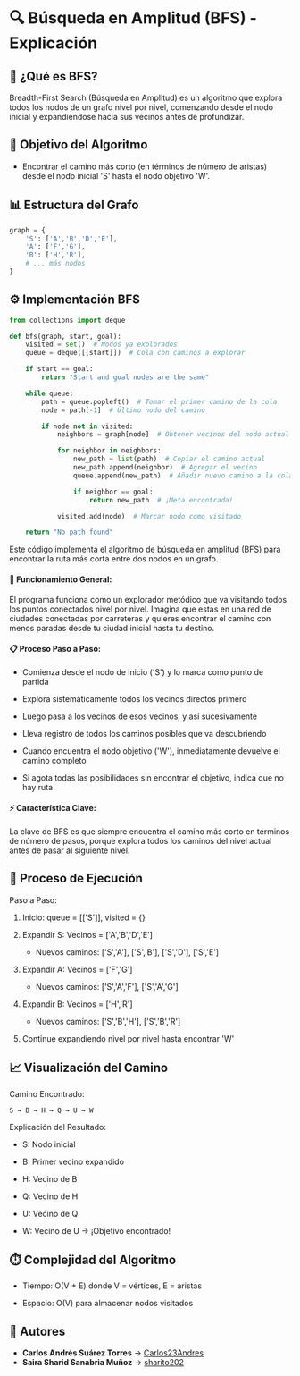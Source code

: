 # 🔍 Búsqueda en Amplitud (BFS) - Explicación

## 📌 ¿Qué es BFS?

Breadth-First Search (Búsqueda en Amplitud) es un algoritmo que explora todos los nodos de un grafo nivel por nivel, comenzando desde el nodo inicial y expandiéndose hacia sus vecinos antes de profundizar.

## 🎯 Objetivo del Algoritmo

- Encontrar el camino más corto (en términos de número de aristas) desde el nodo inicial 'S' hasta el nodo objetivo 'W'.

## 📊 Estructura del Grafo

```python
graph = {
    'S': ['A','B','D','E'],
    'A': ['F','G'],
    'B': ['H','R'],
    # ... más nodos
}
```
## ⚙️ Implementación BFS

```python
from collections import deque

def bfs(graph, start, goal):
    visited = set()  # Nodos ya explorados
    queue = deque([[start]])  # Cola con caminos a explorar

    if start == goal:
        return "Start and goal nodes are the same"

    while queue:
        path = queue.popleft()  # Tomar el primer camino de la cola
        node = path[-1]  # Último nodo del camino

        if node not in visited:
            neighbors = graph[node]  # Obtener vecinos del nodo actual

            for neighbor in neighbors:
                new_path = list(path)  # Copiar el camino actual
                new_path.append(neighbor)  # Agregar el vecino
                queue.append(new_path)  # Añadir nuevo camino a la cola

                if neighbor == goal:
                    return new_path  # ¡Meta encontrada!

            visited.add(node)  # Marcar nodo como visitado

    return "No path found"
```

Este código implementa el algoritmo de búsqueda en amplitud (BFS) para encontrar la ruta más corta entre dos nodos en un grafo.

#### 🎯 Funcionamiento General:

El programa funciona como un explorador metódico que va visitando todos los puntos conectados nivel por nivel. Imagina que estás en una red de ciudades conectadas por carreteras y quieres encontrar el camino con menos paradas desde tu ciudad inicial hasta tu destino.

#### 📋 Proceso Paso a Paso:

- Comienza desde el nodo de inicio ('S') y lo marca como punto de partida

- Explora sistemáticamente todos los vecinos directos primero

- Luego pasa a los vecinos de esos vecinos, y así sucesivamente

- Lleva registro de todos los caminos posibles que va descubriendo

- Cuando encuentra el nodo objetivo ('W'), inmediatamente devuelve el camino completo

- Si agota todas las posibilidades sin encontrar el objetivo, indica que no hay ruta

#### ⚡ Característica Clave:

La clave de BFS es que siempre encuentra el camino más corto en términos de número de pasos, porque explora todos los caminos del nivel actual antes de pasar al siguiente nivel.

## 🔄 Proceso de Ejecución

Paso a Paso:

1. Inicio: queue = [['S']], visited = {}

2. Expandir S: Vecinos = ['A','B','D','E']

    - Nuevos caminos: ['S','A'], ['S','B'], ['S','D'], ['S','E']

3. Expandir A: Vecinos = ['F','G']

    - Nuevos caminos: ['S','A','F'], ['S','A','G']

4. Expandir B: Vecinos = ['H','R']

    - Nuevos caminos: ['S','B','H'], ['S','B','R']

5. Continue expandiendo nivel por nivel hasta encontrar 'W'

## 📈 Visualización del Camino

Camino Encontrado:

```text
S → B → H → Q → U → W
```
Explicación del Resultado:

- S: Nodo inicial

- B: Primer vecino expandido

- H: Vecino de B

- Q: Vecino de H

- U: Vecino de Q

- W: Vecino de U → ¡Objetivo encontrado!

## ⏱️ Complejidad del Algoritmo

- Tiempo: O(V + E) donde V = vértices, E = aristas

- Espacio: O(V) para almacenar nodos visitados

## 👥 Autores
- **Carlos Andrés Suárez Torres** → [Carlos23Andres](https://github.com/Carlos23Andres)  
- **Saira Sharid Sanabria Muñoz** → [sharito202](https://github.com/sharito202)

